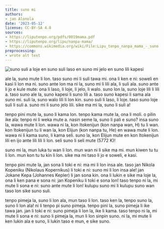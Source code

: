 ```yaml
---
title: suno mi
authors:
- jan Alonola
date: '2023-05-12'
license: CC-BY-SA 4.0
sources:
- https://liputenpo.org/pdfs/0019mama.pdf
- https://liputenpo.org/lipu/nanpa-mama/
- https://commons.wikimedia.org/wiki/File:Lipu_tenpo_nanpa_mama_-_suno.png
preprocessing:
- wrote alt text
---
```


![suno suli a loje en suno suli laso en suno mi jelo en suno lili kapesi](https://upload.wikimedia.org/wikipedia/commons/6/68/Lipu_tenpo_nanpa_mama_-_suno.png)

ale la, suno mute li lon. taso suno mi li suli tawa mi. ona li ken e ni: soweli en kasi li lon ma ni. suno ante lon ma ni la, suno mi li lili ala, li suli ala. suno ante li jo e kule mute: ona li laso, li loje, li jelo, li walo. suno lon la, suno loje lili li lili a. taso suno ale la, suno kapesi li suno lili a. taso suno kapesi li sama ala suno mi. suli la, suno walo lili li lon kin. suno suli li laso, li loje. taso suno loje suli li suli a. suno mi li suno jelo lili. sike ma mi la, suno li suli a!

tenpo pini mute la, suno li kama lon. tenpo kama mute la, ona li moli. o pilin ike ala: tenpo ni li weka mute a. nasin seme la, suno li pali e suno? insa suno la, wawa mute li lon. wawa ni la, kon Itokenijun (kon nanpa wan, H) tu li wan. kon Itokenijun tu li wan la, kon Elijun (kon nanpa tu, He) en wawa mute li lon. wawa ni li kama suno, li kama seli. suno la, kon Elijun mute en kon Itokenijun lili en ijo ante lili lili li lon. seli suno li seli mute (5772 K)!

suno mi la, mun luka tu wan li lon. mun wan ni li sike ma mi. mun kiwen tu tu li lon. mun kon tu tu kin li lon. sike ma mi taso li jo e soweli, e kasi.

tenpo pini mute la, jan sona li toki e ni: ma mi li lon insa ale. taso jan Nikola Kopeniku (Nikolaus Kopernikus) li toki e ni: suno mi li lon insa ale! jan Jokane Kepa (Johannes Kepler) li jan sona kin. ona li lukin e sike ma loje la, ona li ken pana e sona ni: jan Kopeniku li toki e sona lon! taso tenpo ni la, mi mute li sona e ni: suno ante mute li lon! kulupu suno mi li kulupu suno wan taso lon sike suno suli.

tenpo pimeja la, suno li lon ala, mun taso li lon. taso ken la, tenpo suno la, suno li lon ala! ni li tenpo pi suno pimeja. tenpo pini la, suno pimeja li ike tawa jan. jan li toki e ni: suno pimeja li lon la, ike li kama. taso tenpo ni la, mi mute li sona e ni: suno li pimeja la, mun li lon sinpin suno. ni la, mi mute li ken lukin ala e suno, li lukin taso e mun, e sike suno.